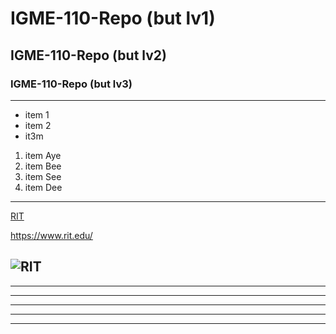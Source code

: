 # IGME-110-Repo (but lv1)
## IGME-110-Repo (but lv2)
### IGME-110-Repo (but lv3)
---

- item 1
- item 2
- it3m

1. item Aye
2. item Bee
3. item See
4. item Dee
---

[RIT](https://www.rit.edu/)

https://www.rit.edu/

![RIT](https://www.rit.edu/brandportal/sites/rit.edu.brandportal/files/inline-images/new_RIT_logo1_RGB_0.png)
---

---

---

---

---

---
